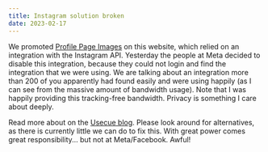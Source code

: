 ```yaml
---
title: Instagram solution broken
date: 2023-02-17
---
```


We promoted [Profile Page Images](https://profilepageimages.usecue.com/) on this website, which relied on an integration with the Instagram API. Yesterday the people at Meta decided to disable this integration, because they could not login and find the integration that we were using. We are talking about an integration more than 200 of you apparently had found easily and were using happily (as I can see from the massive amount of bandwidth usage). Note that I was happily providing this tracking-free bandwidth. Privacy is something I care about deeply.

Read more about on the [Usecue blog](https://www.usecue.com/blog/profilepageimages-disabled-by-facebook/). Please look around for alternatives, as there is currently little we can do to fix this. With great power comes great responsibility... but not at Meta/Facebook. Awful!